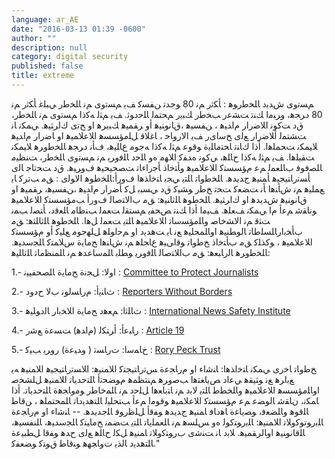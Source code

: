 ```yaml
---
language: ar_AE
date: "2016-03-13 01:39 -0600"
author: ""
description: null
category: digital security
published: false
title: extreme
---
```


ﻢﺴﺗﻭﻯ ﺵﺪﻳﺩ ﺎﻠﺨﻃﺭﻮﻫ : ﺄﻜﺛﺭ ﻢﻧ 80     ﻮﺟﺪﺗ ﻦﻔﺴﻛ ﻒﻳ ﻢﺴﺗﻭﻯ ﻢﻧ ﺎﻠﺨﻃﺭ ﻲﺒﻠﻏ ﺄﻜﺛﺭ ﻢﻧ 80 ﺩﺮﺠﻫ، ﻭﺮﺒﻣﺍ ﻚﻨﺗ ﺖﺸﻋﺭ ﺐﺨﻃﺭ ﻚﺒﻳﺭ ﻢﺤﺘﻤﻟ ﺎﻠﺣﺩﻮﺛ. ﻒﻳ ﻢﺜﻟ ﻪﻛﺫﺍ ﻢﺴﺗﻭﻯ ﻢﻧ ﺎﻠﺨﻃﺭ، ﻕﺩ ﺖﻛﻮﻧ ﺍﻼﺿﺭﺍﺭ ﻡﺍﺪﻴﻫ ، ﻦﻔﺴﻴﻫ ،ﻕﺎﻧﻮﻨﻴﻫ ﺃﻭ ﺮﻘﻤﻴﻫ ﻚﺒﻳﺮﻫ ﺍﻭ ﺢﺗﻯ ﻙﺍﺮﺜﻴﻫ. ﻲﻤﻜﻧ ﺎﻧ ﺖﺸﺘﻤﻟ ﺃﻼﺿﺭﺍﺭ ﻊﻟﻯ ﺦﺳﺍﻯﺭ ﻒﻳ ﺍﻻﺭﻭﺎﺣ ، ﺎﻏﻼﻗ ﻞﻠﻣﺆﺴﺴﻫ ﺍﻼﻋﻼﻤﻴﻫ ﺍﻭ ﺎﺿﺭﺍﺭ ﻡﺍﺪﻴﻫ ﻼﻴﻤﻜﻧ ﺖﺤﻤﻠﻫﺍ. ﺃﺫﺍ ﻙﺎﻨﺗ ﺎﺤﺘﻣﺎﻠﻳﺓ ﻮﻗﻮﻋ ﻢﺜﻟ ﻪﻛﺫﺍ ﻪﺟﻮﻣ ﻉﺎﻠﻴﻫ، ﻑﺄﻧ ﺩﺮﺠﻫ ﺎﻠﺨﻃﻭﺮﻫ ﻼﻴﻤﻜﻧ ﺖﻘﺒﻠﻫﺍ. ﻒﻳ ﻢﺜﻟ ﻪﻛﺫﺍ ﺡﺎﻠﻫ، ﻲﻛﻮﻧ ﻩﺪﻔﻛ ﺍﻼﻬﻣ ﻩﻭ ﺎﻠﺣﺩ  ﺎﻠﻓﻭﺮﻳ ﻢﻧ ﻢﺴﺗﻭﻯ ﺎﻠﺨﻃﺭ، ﺖﻨﻈﻴﻣ ﺎﻠﺼﻓﻮﻓ ﺏﺎﻠﻌﻤﻟ ﻢﻋ ﻡﺆﺴﺴﺘﻛ ﺍﻼﻋﻼﻤﻴﻫ ﻭﺄﺘﺧﺍﺫ ﺄﺟﺭﺍﺀﺎﺗ ﺖﺼﺤﻴﺤﻴﻫ ﻑﻭﺮﻴﻫ. ﻕﺩ ﺖﺤﺗﺎﺟ ﺎﻟﻯ ﺄﺴﺗﺭﺎﺘﻴﺠﻴﻫ ﺄﻤﻨﻴﻫ ﺝﺪﻳﺪﻫ. ﺎﻠﺨﻃﻭﺎﺗ ﺎﻠﺘﻳ ﻲﺠﺑ ﺎﺘﺧﺍﺬﻫﺍ ﻑﻭﺭﺃ:ﺎﻠﺨﻃﻮﻫ ﺍﻻﻮﻟﻯ : ﻖﻣ ﺐﺗﺮﻛ ﺎﻳ ﻊﻤﻠﻴﻫ ﻢﻧ ﺵﺄﻨﻫﺍ ﺄﻧ ﺖﻀﻌﻛ ﺖﺤﺗ ﺦﻃﺭ ﻮﺸﻴﻛ ﻕﺩ ﻲﺴﺒﺑ ﻞﻛ ﺄﺿﺭﺍﺭ ﻡﺍﺪﻴﻫ ،ﻦﻔﺴﻴﻫ، ﺮﻘﻤﻴﻫ ﺍﻭ ﻕﺎﻧﻮﻨﻴﻫ ﺵﺪﻳﺪﻫ ﺍﻭ ﻙﺍﺮﺜﻴﻫ.
ﺎﻠﺨﻃﻮﻫ ﺎﻠﺛﺎﻨﻴﻫ: ﻖﻣ ﺏﺍﻻﺘﺻﺎﻟ ﻑﻭﺭﺃ ﺐﻣﺆﺴﺴﺘﻛ ﺍﻼﻋﻼﻤﻴﻫ ﻮﻧﺎﻘﺷ ﻢﻋﺃ ﻡﺍ ﻲﻤﻜﻧ ﻒﻌﻠﻫ.  ﻒﻴﻣﺍ ﺃﺫﺍ ﻚﻨﺗ ﺺﺤﻔﻳ ﻢﺴﺘﻘﻟ ﺖﻌﻤﻟ ﺐﻨﻇﺎﻣ ﺎﻠﻌﻗﺩ، ﺄﺘﺼﻟ ﺐﻤﻧ ﺖﺜﻗ ﻢﻧ ﺍﻻﺸﺧﺎﺻ ﻭﺎﻠﻣﺆﺴﺳﺎﺗ ﺍﻼﻋﻼﻤﻴﻫ ﺎﻠﺘﻳ ﺖﻌﻤﻟ ﻞﻫﺍ.
ﺎﻠﺨﻃﻮﻫ ﺎﻠﺛﺎﻠﺜﻫ: ﻖﻣ ﺏﺄﺨﺑﺍﺭﺎﻠﺴﻠﻃﺎﺗ ﺎﻟﻮﻄﻨﻴﻫ ﺍﻭﺎﻠﻤﺤﻠﻴﻫ ﻊﻧ ﺎﻳ ﺖﻫﺪﻳﺩ ﺍﻭ ﻢﺣﺍﻮﻠﻫ ﻞﻠﻬﺟﻮﻣ ﻊﻠﻴﻛ ﺃﻭ ﻡﺆﺴﺴﺘﻛ ﺍﻼﻋﻼﻤﻴﻫ ، ﻮﻛﺬﻠﻛ ﻖﻣ ﺏﺄﺘﺧﺍﺫ ﺦﻃﻭﺎﺗ ﻮﻗﺍﻰﻴﻫ ﻉﺎﺠﻠﻫ ﻢﻧ ﺵﺎﻨﻫﺍ ﺢﻣﺎﻳﺓ ﺱﻼﻤﺘﻛ ﺎﻠﺠﺳﺪﻴﻫ.
ﺎﻠﺨﻃﻭﺮﻫ ﺎﻟﺭﺎﺒﻌﻫ: ﻖﻣ ﺏﺍﻼﺘﺻﺎﻟ ﺎﻠﻓﻭﺮﻳ ﻮﻄﻠﺑ ﺎﻠﻤﺳﺎﻋﺪﻫ ﻢﻧ ﺎﻠﻤﻨﻈﻣﺎﺗ ﺎﻠﺗﺎﻠﻴﻫ:

1.- ﺍﻭﻻ: ﻞﺠﻧﺓ ﺢﻣﺎﻳﺓ ﺎﻠﺼﺤﻔﻴﻴﻧ : [Committee to Protect Journalists](https://www.cpj.org/campaigns/assistance/how-to-get-help.php)

2.- ﺙﺎﻨﻳﺃ: ﻡﺭﺎﺴﻟﻮﻧ ﺏﻻ ﺡﺩﻭﺩ : [Reporters Without Borders](http://en.rsf.org/a-hotline-for-journalists-in-17-04-2007,21749.html)

3.- ﺙﺎﻠﺛﺍ: ﻢﻌﻫﺩ ﺢﻣﺎﻳﺓ ﺍﻼﺨﺑﺍﺭ ﺎﻟﺩﻮﻠﻴﻫ : [International News Safety Institute](http://www.newssafety.org/contact/)

4.- ﺭﺎﺒﻋﺃ: ﺃﺮﺘﻜﻟ (ﻡﺍﺪﻫ) ﺖﺴﻋﺓ ﻊﺷﺭ : [Article 19](http://www.article19.org/pages/en/contact-us.html)

5.- ﺥﺎﻤﺳﺍ: ﺕﺭﺎﺴﺗ ( ﻭﺪﻴﻋﺓ) ﺭﻭﺮﻳ ﺐﻴﻛ : [Rory Peck Trust](https://rorypecktrust.org/Contact)

ﺦﻃﻭﺎﺗ ﺎﺧﺭﻯ ﻲﻤﻜﻧ ﺎﺘﺧﺍﺬﻫﺍ:
  ﺎﻨﺷﺍﺀ ﺍﻭ ﻡﺭﺎﺠﻋﺓ ﺲﺗﺭﺎﺘﻴﺠﺘﻛ ﺍﻼﻤﻨﻴﻫ: ﺍﻼﺴﺗﺭﺎﺘﻴﺠﻴﻫ ﺍﻼﻤﻨﻴﻫ ﻪﻳ ﻊﺑﺍﺮﻫ ﻊﻧ ﻮﺜﻴﻘﻫ ﻲﻋﺍﺩ ﺺﻳﺎﻐﺘﻫﺍ ﺐﺻﻭﺮﻫ ﻢﻨﺘﻈﻤﻫ ﻡﻮﻀﺤﺗﺃ ﺎﻠﺘﺣﺪﻳﺎﺗ ﺍﻼﻤﻨﻴﻫ ﻞﻠﺸﺨﺻ ﺍﻭﺎﻠﻣﺆﺴﺴﻫ ﺍﻼﻋﻼﻤﻴﻫ ﻭﺎﻠﺨﻄﻃ ﺎﻠﺘﻳ ﻻﺑﺩ ﻢﻧ ﺎﺘﺑﺎﻌﻫﺍ ﻞﻠﺣﺩ ﻢﻧ ﺎﻠﻤﺧﺎﻃﺭ ﻮﻣﻭﺎﺠﻫﺓ ﺎﻠﺘﺣﺪﻳﺎﺗ. ﺃﺫﺍ ﺎﻤﻜﻧ، ﻥﺎﻘﺷ ﺎﻟﻮﻀﻋ ﻢﻋ ﻡﺆﺴﺴﺘﻛ ﺍﻼﻋﻼﻤﻴﻫ ﻮﻗﻮﻣﺍ ﻢﻋﺃ ﺐﺘﺤﻠﻴﻟ ﺎﻠﺘﻫﺪﻳﺩﺎﺗ ﺎﻠﻤﺤﺘﻤﻠﻫ ، ﻦﻗﺎﻃ ﺎﻠﻗﻮﻫ ﻭﺎﻠﻀﻌﻓ، ﻮﺼﻳﺎﻏﺓ ﺎﻫﺩﺎﻓ ﺎﻤﻨﻴﻫ ﺝﺪﻳﺪﻫ ﻮﻔﻗﺃ ﻞﻠﻇﺭﻮﻓ ﺎﻠﺟﺪﻳﺪﻫ. -- ﺎﻨﺷﺍﺀ ﺍﻭ ﻡﺭﺎﺠﻋﺓ ﺎﻠﺑﺭﻮﺗﻮﻛﻭﻼﺗ ﺍﻼﻤﻨﻴﻫ: ﺎﻠﺑﺭﻮﺘﻛﻮﻟ ﻩﻭ ﺲﻠﺴﻫ ﻢﻧ ﺎﻠﻌﻤﻠﻳﺎﺗ ﺎﻠﺘﻳ ﺖﻀﻤﻧ ﺢﻣﺎﻴﺘﻛ ﺎﻠﺠﺳﺪﻴﻫ، ﺎﻠﻨﻔﺴﻴﻫ، ﺎﻠﻗﺎﻧﻮﻨﻴﻫ ﺍﻭﺎﻟﺮﻘﻤﻴﻫ. ﻼﺑﺩ ﺎﻧ ﺖﻨﺷﻯ ﺏﺭﻮﺘﻛﻭﻼﺗ ﺎﻤﻨﻴﻫ ﻞﻜﻟ ﺡﺎﻠﻫ ﻊﻟﻯ ﺡﺪﻫ ﻮﻔﻗﺍ ﻞﻄﺒﻴﻋﺓ ﺎﻠﺘﻫﺪﻳﺩ ﺎﻟﺬﻳ ﺕﻭﺎﺠﻬﻫ ﻮﻨﻗﺎﻃ ﻕﻮﺘﻛ ﻮﻀﻌﻔﻛ."

